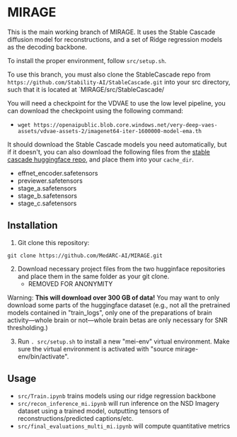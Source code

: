 # MIRAGE

This is the main working branch of MIRAGE. It uses the Stable Cascade diffusion model for reconstructions, and a set of Ridge regression models as the decoding backbone. 

To install the proper environment, follow `src/setup.sh`.

To use this branch, you must also clone the StableCascade repo from `https://github.com/Stability-AI/StableCascade.git` into your src directory, such that it is located at `MIRAGE/src/StableCascade/

You will need a checkpoint for the VDVAE to use the low level pipeline, you can download the checkpoint using the following command:
- `wget https://openaipublic.blob.core.windows.net/very-deep-vaes-assets/vdvae-assets-2/imagenet64-iter-1600000-model-ema.th`

It should download the Stable Cascade models you need automatically, but if it doesn't, you can also download the following files from the [stable cascade huggingface repo](https://huggingface.co/stabilityai/stable-cascade/tree/main), and place them into your `cache_dir`.
- effnet_encoder.safetensors
- previewer.safetensors
- stage_a.safetensors
- stage_b.safetensors
- stage_c.safetensors


## Installation

1. Git clone this repository:

```
git clone https://github.com/MedARC-AI/MIRAGE.git
```

2. Download necessary project files from the two hugginface repositories and place them in the same folder as your git clone.
    - REMOVED FOR ANONYMITY
    
Warning: **This will download over 300 GB of data!** You may want to only download some parts of the huggingface dataset (e.g., not all the pretrained models contained in "train_logs", only one of the preparations of brain activity—whole brain or not—whole brain betas are only necessary for SNR thresholding.)


3. Run ```. src/setup.sh``` to install a new "mei-env" virtual environment. Make sure the virtual environment is activated with "source mirage-env/bin/activate".

## Usage

- ```src/Train.ipynb``` trains models using our ridge regression backbone
- ```src/recon_inference_mi.ipynb``` will run inference on the NSD Imagery dataset using a trained model, outputting tensors of reconstructions/predicted captions/etc.
- ```src/final_evaluations_multi_mi.ipynb``` will compute quantitative metrics
